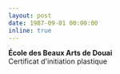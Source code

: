 ```yaml
---
layout: post
date: 1987-09-01 00:00:00
inline: true
---
```


**École des Beaux Arts de Douai**
<br>
Certificat d'initiation plastique
